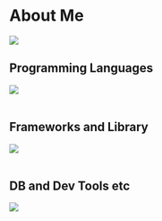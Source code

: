 # About Me

![](https://github-readme-stats.vercel.app/api/top-langs?username=WindTunnelRetirement&show_icons=true&locale=en&layout=compact)

## Programming Languages

<img src="https://skillicons.dev/icons?i=html,css,js,typescript,ruby" /> <br /><br />

## Frameworks and Library

<img src="https://skillicons.dev/icons?i=react,next,vue,nuxt,nodejs,rails" /> <br /><br />

## DB and Dev Tools etc

<img src="https://skillicons.dev/icons?i=mysql,postgresql,docker,git,github,vscode,linux,aws,figma" /> <br /><br />
